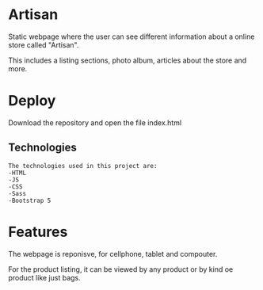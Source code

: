 # Artisan 

Static webpage where the user can see different information about a online store called "Artisan".

This includes a listing sections, photo album, articles about the store and more.


# Deploy

Download the repository and open the file index.html

## Technologies

```
The technologies used in this project are: 
-HTML
-JS
-CSS
-Sass
-Bootstrap 5
```


# Features
The webpage is reponisve, for cellphone, tablet and compouter.

For the product listing, it can be viewed by any product or by kind oe product like just bags. 
